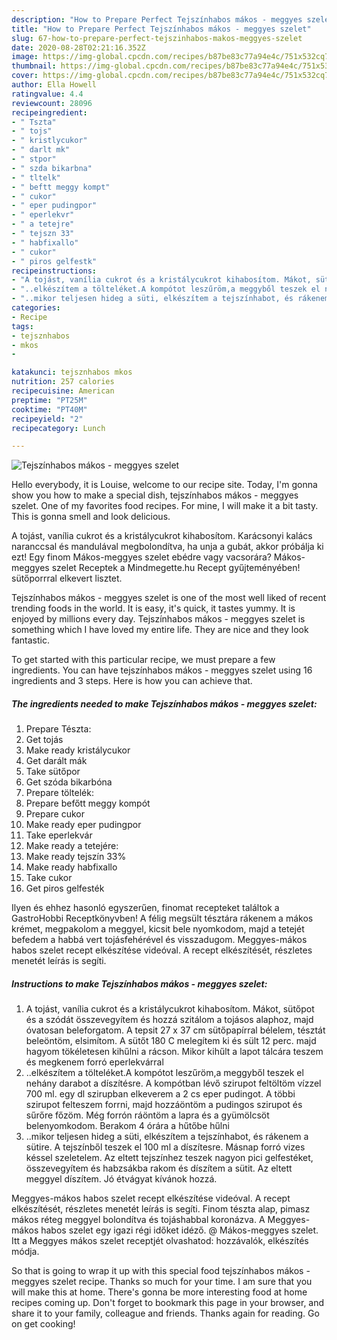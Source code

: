 ```yaml
---
description: "How to Prepare Perfect Tejszínhabos mákos - meggyes szelet"
title: "How to Prepare Perfect Tejszínhabos mákos - meggyes szelet"
slug: 67-how-to-prepare-perfect-tejszinhabos-makos-meggyes-szelet
date: 2020-08-28T02:21:16.352Z
image: https://img-global.cpcdn.com/recipes/b87be83c77a94e4c/751x532cq70/tejszinhabos-makos-meggyes-szelet-recept-foto.jpg
thumbnail: https://img-global.cpcdn.com/recipes/b87be83c77a94e4c/751x532cq70/tejszinhabos-makos-meggyes-szelet-recept-foto.jpg
cover: https://img-global.cpcdn.com/recipes/b87be83c77a94e4c/751x532cq70/tejszinhabos-makos-meggyes-szelet-recept-foto.jpg
author: Ella Howell
ratingvalue: 4.4
reviewcount: 28096
recipeingredient:
- " Tszta"
- " tojs"
- " kristlycukor"
- " darlt mk"
- " stpor"
- " szda bikarbna"
- " tltelk"
- " beftt meggy kompt"
- " cukor"
- " eper pudingpor"
- " eperlekvr"
- " a tetejre"
- " tejszn 33"
- " habfixallo"
- " cukor"
- " piros gelfestk"
recipeinstructions:
- "A tojást, vanília cukrot és a kristálycukrot kihabosítom. Mákot, sütőpot és a szódát összevegyítem és hozzá szitálom a tojásos alaphoz, majd óvatosan beleforgatom. A tepsit 27 x 37 cm sütőpapírral bélelem, tésztát beleöntöm, elsimítom. A sütőt 180 C melegítem ki és sült 12 perc. majd hagyom tökéletesen kihűlni a rácson. Mikor kihűlt a lapot tálcára teszem és megkenem forró eperlekvárral"
- "..elkészítem a tölteléket.A kompótot leszűröm,a meggyből teszek el nehány darabot a díszítésre. A kompótban lévő szirupot feltöltöm vízzel 700 ml. egy dl szirupban elkeverem a 2 cs eper pudingot. A többi szirupot felteszem forrni, majd hozzáöntöm a pudingos szirupot és sűrőre főzöm. Még forrón ráöntöm a lapra és a gyümölcsöt belenyomkodom. Berakom 4 órára a hűtőbe hűlni"
- "..mikor teljesen hideg a süti, elkészítem a tejszínhabot, és rákenem a sütire. A tejszínből teszek el 100 ml a díszítesre. Másnap forró vizes késsel szeletelem. Az eltett tejszínhez teszek nagyon pici gelfestéket, összevegyítem és habzsákba rakom és díszítem a sütit. Az eltett meggyel díszítem. Jó étvágyat kívánok hozzá."
categories:
- Recipe
tags:
- tejsznhabos
- mkos
- 

katakunci: tejsznhabos mkos  
nutrition: 257 calories
recipecuisine: American
preptime: "PT25M"
cooktime: "PT40M"
recipeyield: "2"
recipecategory: Lunch

---
```



![Tejszínhabos mákos - meggyes szelet](https://img-global.cpcdn.com/recipes/b87be83c77a94e4c/751x532cq70/tejszinhabos-makos-meggyes-szelet-recept-foto.jpg)

Hello everybody, it is Louise, welcome to our recipe site. Today, I'm gonna show you how to make a special dish, tejszínhabos mákos - meggyes szelet. One of my favorites food recipes. For mine, I will make it a bit tasty. This is gonna smell and look delicious.

A tojást, vanília cukrot és a kristálycukrot kihabosítom. Karácsonyi kalács naranccsal és mandulával megbolondítva, ha unja a gubát, akkor próbálja ki ezt! Egy finom Mákos-meggyes szelet ebédre vagy vacsorára? Mákos-meggyes szelet Receptek a Mindmegette.hu Recept gyűjteményében! sütőporrral elkevert lisztet.

Tejszínhabos mákos - meggyes szelet is one of the most well liked of recent trending foods in the world. It is easy, it's quick, it tastes yummy. It is enjoyed by millions every day. Tejszínhabos mákos - meggyes szelet is something which I have loved my entire life. They are nice and they look fantastic.


To get started with this particular recipe, we must prepare a few ingredients. You can have tejszínhabos mákos - meggyes szelet using 16 ingredients and 3 steps. Here is how you can achieve that.

<!--inarticleads1-->

##### The ingredients needed to make Tejszínhabos mákos - meggyes szelet:

1. Prepare  Tészta:
1. Get  tojás
1. Make ready  kristálycukor
1. Get  darált mák
1. Take  sütőpor
1. Get  szóda bikarbóna
1. Prepare  töltelék:
1. Prepare  befőtt meggy kompót
1. Prepare  cukor
1. Make ready  eper pudingpor
1. Take  eperlekvár
1. Make ready  a tetejére:
1. Make ready  tejszín 33%
1. Make ready  habfixallo
1. Take  cukor
1. Get  piros gelfesték


Ilyen és ehhez hasonló egyszerűen, finomat recepteket találtok a GastroHobbi Receptkönyvben! A félig megsült tésztára rákenem a mákos krémet, megpakolom a meggyel, kicsit bele nyomkodom, majd a tetejét befedem a habbá vert tojásfehérével és visszadugom. Meggyes-mákos habos szelet recept elkészítése videóval. A recept elkészítését, részletes menetét leírás is segíti. 

<!--inarticleads2-->

##### Instructions to make Tejszínhabos mákos - meggyes szelet:

1. A tojást, vanília cukrot és a kristálycukrot kihabosítom. Mákot, sütőpot és a szódát összevegyítem és hozzá szitálom a tojásos alaphoz, majd óvatosan beleforgatom. A tepsit 27 x 37 cm sütőpapírral bélelem, tésztát beleöntöm, elsimítom. A sütőt 180 C melegítem ki és sült 12 perc. majd hagyom tökéletesen kihűlni a rácson. Mikor kihűlt a lapot tálcára teszem és megkenem forró eperlekvárral
1. ..elkészítem a tölteléket.A kompótot leszűröm,a meggyből teszek el nehány darabot a díszítésre. A kompótban lévő szirupot feltöltöm vízzel 700 ml. egy dl szirupban elkeverem a 2 cs eper pudingot. A többi szirupot felteszem forrni, majd hozzáöntöm a pudingos szirupot és sűrőre főzöm. Még forrón ráöntöm a lapra és a gyümölcsöt belenyomkodom. Berakom 4 órára a hűtőbe hűlni
1. ..mikor teljesen hideg a süti, elkészítem a tejszínhabot, és rákenem a sütire. A tejszínből teszek el 100 ml a díszítesre. Másnap forró vizes késsel szeletelem. Az eltett tejszínhez teszek nagyon pici gelfestéket, összevegyítem és habzsákba rakom és díszítem a sütit. Az eltett meggyel díszítem. Jó étvágyat kívánok hozzá.


Meggyes-mákos habos szelet recept elkészítése videóval. A recept elkészítését, részletes menetét leírás is segíti. Finom tészta alap, pimasz mákos réteg meggyel bolondítva és tojáshabbal koronázva. A Meggyes-mákos habos szelet egy igazi régi időket idéző. @ Mákos-meggyes szelet. Itt a Meggyes mákos szelet receptjét olvashatod: hozzávalók, elkészítés módja. 

So that is going to wrap it up with this special food tejszínhabos mákos - meggyes szelet recipe. Thanks so much for your time. I am sure that you will make this at home. There's gonna be more interesting food at home recipes coming up. Don't forget to bookmark this page in your browser, and share it to your family, colleague and friends. Thanks again for reading. Go on get cooking!
